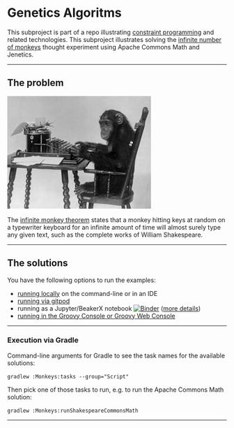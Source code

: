 # Genetics Algoritms

This subproject is part of a repo illustrating [constraint programming](../..) and related technologies.
This subproject illustrates
solving the [infinite number of monkeys](https://en.wikipedia.org/wiki/Infinite_monkey_theorem) thought
experiment using Apache Commons Math and Jenetics.

---

## The problem

![Chimpanzee at keyboard](../../docs/images/Chimpanzee.png)

The [infinite monkey theorem](https://en.wikipedia.org/wiki/Infinite_monkey_theorem) states that a monkey hitting keys
at random on a typewriter keyboard for an infinite amount of time
will almost surely type any given text,
such as the complete works of William Shakespeare.

---

## The solutions

You have the following options to run the examples:

* [running locally](../../docs/RunningLocal.md) on the command-line or in an IDE
* [running via gitpod](../../docs/RunningGitpod.md)
* running as a Jupyter/BeakerX notebook [![Binder](https://mybinder.org/badge_logo.svg)](https://mybinder.org/v2/gh/paulk-asert/groovy-constraint-programming/master?filepath=subprojects%2FSendMoreMoney%2Fsrc%2Fmain%2Fnotebook%2FDiet.ipynb) ([more details](../../docs/RunningBeakerX.md))
* [running in the Groovy Console or Groovy Web Console](../../docs/RunningConsole.md)

---

### Execution via Gradle

Command-line arguments for Gradle to see the task names for the available solutions:
```
gradlew :Monkeys:tasks --group="Script"
```
Then pick one of those tasks to run, e.g. to run the Apache Commons Math solution:
```
gradlew :Monkeys:runShakespeareCommonsMath
```

---
